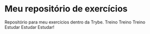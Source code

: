 # Meu repositório de exercícios

Repositório para meu exercícios dentro da Trybe.
Treino Treino Treino Estudar Estudar Estudar!
